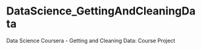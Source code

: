 DataScience_GettingAndCleaningData
==================================

Data Science Coursera - Getting and Cleaning Data: Course Project
